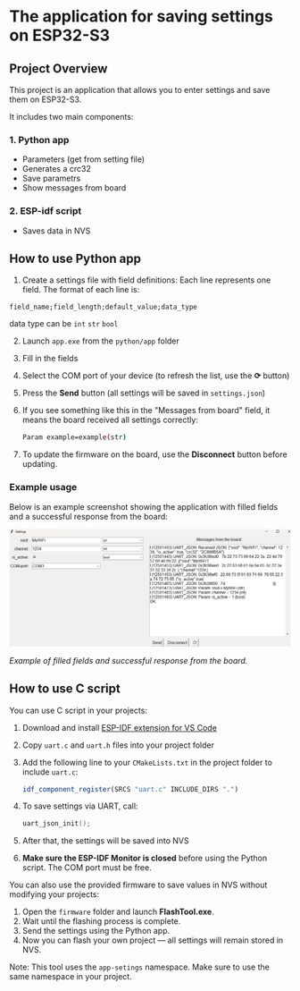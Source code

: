 # The application for saving settings on ESP32-S3

## Project Overview

This project is an application that allows you to enter settings and save them on ESP32-S3.

It includes two main components:

### 1. Python app
- Parameters (get from setting file)
- Generates a crc32
- Save parametrs
- Show messages from board

### 2. ESP-idf script
- Saves data in NVS

## How to use Python app

1. Create a settings file with field definitions:
  Each line represents one field.
  The format of each line is:
  ```
  field_name;field_length;default_value;data_type
  ```
  data type can be `int` `str` `bool`

2. Launch `app.exe` from the `python/app` folder
3. Fill in the fields  
4. Select the COM port of your device (to refresh the list, use the **⟳** button)  
5. Press the **Send** button (all settings will be saved in `settings.json`)
6. If you see something like this in the "Messages from board" field, it means the board received all settings correctly:

    ```bash
    Param example=example(str)
    ```
5. To update the firmware on the board, use the **Disconnect** button before updating.

### Example usage

Below is an example screenshot showing the application with filled fields and a successful response from the board:

![App screenshot showing filled fields and response](images/app_screenshot.png)

*Example of filled fields and successful response from the board.*

## How to use C script

You can use C script in your projects:

1. Download and install [ESP-IDF extension for VS Code](https://marketplace.visualstudio.com/items?itemName=espressif.esp-idf-extension)
2. Copy `uart.c` and `uart.h` files into your project folder
3. Add the following line to your `CMakeLists.txt` in the project folder to include `uart.c`:

      ```cmake
      idf_component_register(SRCS "uart.c" INCLUDE_DIRS ".")
      ```

4. To save settings via UART, call:

      ```c
      uart_json_init();
      ```

5. After that, the settings will be saved into NVS

6. **Make sure the ESP-IDF Monitor is closed** before using the Python script. The COM port must be free.

You can also use the provided firmware to save values in NVS without modifying your projects:

1. Open the `firmware` folder and launch **FlashTool.exe**.  
2. Wait until the flashing process is complete.  
3. Send the settings using the Python app.  
4. Now you can flash your own project — all settings will remain stored in NVS.  

Note: This tool uses the `app-setings` namespace. Make sure to use the same namespace in your project.